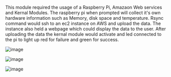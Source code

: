 This module required the usage of a Raspberry Pi, Amazaon Web services and Kernal Modules.
The raspberry pi when prompted will collect it's own hardware information such as Memory, disk space and temperature.
Rsync command would ssh to an ec2 instance on AWS and upload the data.
The instance also held a webpage which could display the data to the user.
After uploading the data the kernal module would activate and led connected to the pi to light up red for failure and green for success.

![image](https://github.com/RSangster1/CMP408/assets/114151269/c2d6ea47-e0ac-4fec-84ce-154613acf399)


![image](https://github.com/RSangster1/CMP408/assets/114151269/b76d9d8c-62c6-433d-95d2-0037ac885917)


![image](https://github.com/RSangster1/CMP408/assets/114151269/6cf64dcc-8749-460a-b621-d1f4a56d194d)
